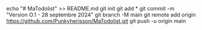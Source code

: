 echo "# MaTodolist" >> README.md
git init
git add *
git commit -m "Version O.1 - 28 septembre 2024"
git branch -M main
git remote add origin https://github.com/Punkyherisson/MaTodolist.git
git push -u origin main